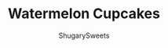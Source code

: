 ---
layout: ../../layouts/MarkdownPostLayout.astro
title: Watermelon Cupcakes
author: ShugarySweets
pubDate: 2019-01-15
description: "These sweet and festive Watermelon Cupcakes are a summer time delight! They&#x27;re easy to make and swirled with pretty-in-pink frosting."
image_url: https://www.shugarysweets.com/wp-content/uploads/2012/06/watermelon-cupcakes-11.jpg
tags: ["Cupcake","American"]
calories: 300
protein: 2
carbohydrates: 46
fats: 12
fiber: 1
ingredients: ["1 box (18.25 ounce) white cake mix","1 box (3 ounce) lime Jello (not sugar free)","3 egg whites","1/3 cup vegetable oil","1 1/4 cup water","8 ounce white chocolate, melted","1/2 cup butter, softened","4 cups powdered sugar","1/2 teaspoon Koolaid powdered mix (watermelon flavor)","3-4 Tablespoons milk","3/4 cup mini chocolate chips"]
serves: 24
time: "1 hour 18 minutes"
prepTime: "1 hour"
instructions: ["For the cake, add cake mix, jello, egg whites, oil and water in a mixing bowl. Beat 2 minutes until blended. Fill cupcake liners 2/3 full and bake in a 350 degree oven for 15-18 minutes. Do not overbake. Allow to cool completely.","When cooled, spread melted white chocolate over top of each cupcake. While that sets, begin your frosting.","In mixer, beat butter with powdered sugar, Koolaid mix and milk. Beat for about 3-5 minutes until fluffy and smooth. Using a decorator bag and tip (I used 6S), pipe frosting on each cupcake and immediately sprinkle with chocolate chips. ENJOY!"]
nutrition: ["300 calories","46 grams carbohydrates","13 milligrams cholesterol","12 grams fat","1 grams fiber","2 grams protein","6 grams saturated fat","214 grams sodium","37 grams sugar","0 grams trans fat","6 grams unsaturated fat"]
---